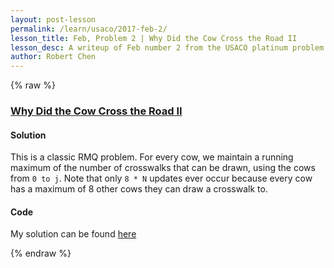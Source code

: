 ```yaml
---
layout: post-lesson
permalink: /learn/usaco/2017-feb-2/
lesson_title: Feb, Problem 2 | Why Did the Cow Cross the Road II
lesson_desc: A writeup of Feb number 2 from the USACO platinum problem set
author: Robert Chen
---
```


{% raw %}

### [Why Did the Cow Cross the Road II](http://usaco.org/index.php?page=viewproblem2&cpid=721)

#### Solution
This is a classic RMQ problem. For every cow, we maintain a running maximum of the number of crosswalks that can be drawn, using the cows from `0 to j`. Note that only `8 * N` updates ever occur because every cow has a maximum of 8 other cows they can draw a crosswalk to.
#### Code

My solution can be found [here](https://github.com/chen-robert/writeups/blob/master/usaco/2015/code/maxflow.java)

{% endraw %}
